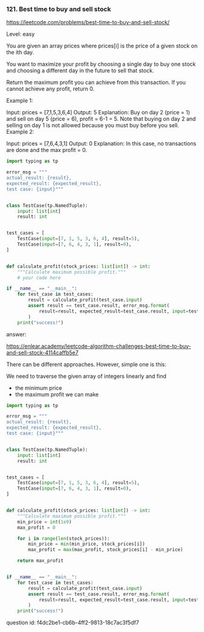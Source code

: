 ### 121. Best time to buy and sell stock

https://leetcode.com/problems/best-time-to-buy-and-sell-stock/

Level: easy

You are given an array prices where prices[i] is the price of a given stock on the ith day.

You want to maximize your profit by choosing a single day to buy one stock and choosing a different day in the future to sell that stock.

Return the maximum profit you can achieve from this transaction. If you cannot achieve any profit, return 0.

Example 1:

Input: prices = [7,1,5,3,6,4]
Output: 5
Explanation: Buy on day 2 (price = 1) and sell on day 5 (price = 6), profit = 6-1 = 5.
Note that buying on day 2 and selling on day 1 is not allowed because you must buy before you sell.
Example 2:

Input: prices = [7,6,4,3,1]
Output: 0
Explanation: In this case, no transactions are done and the max profit = 0.

```python
import typing as tp

error_msg = """
actual_result: {result},
expected_result: {expected_result},
test case: {input}"""


class TestCase(tp.NamedTuple):
    input: list[int]
    result: int


test_cases = [
    TestCase(input=[7, 1, 5, 3, 6, 4], result=5),
    TestCase(input=[7, 6, 4, 3, 1], result=0),
]


def calculate_profit(stock_prices: list[int]) -> int:
    """Calculate maximum possible profit."""
    # your code here

if __name__ == "__main__":
    for test_case in test_cases:
        result = calculate_profit(test_case.input)
        assert result == test_case.result, error_msg.format(
            result=result, expected_result=test_case.result, input=test_case.input
        )
    print("success!")
```

answer:

https://enlear.academy/leetcode-algorithm-challenges-best-time-to-buy-and-sell-stock-4114caffb5e7

There can be different approaches. However, simple one is this:

We need to traverse the given array of integers linearly and find
- the minimum price
- the maximum profit we can make

```python
import typing as tp

error_msg = """
actual_result: {result},
expected_result: {expected_result},
test case: {input}"""


class TestCase(tp.NamedTuple):
    input: list[int]
    result: int


test_cases = [
    TestCase(input=[7, 1, 5, 3, 6, 4], result=5),
    TestCase(input=[7, 6, 4, 3, 1], result=0),
]


def calculate_profit(stock_prices: list[int]) -> int:
    """Calculate maximum possible profit."""
    min_price = int(1e9)
    max_profit = 0

    for i in range(len(stock_prices)):
        min_price = min(min_price, stock_prices[i])
        max_profit = max(max_profit, stock_prices[i] - min_price)

    return max_profit


if __name__ == "__main__":
    for test_case in test_cases:
        result = calculate_profit(test_case.input)
        assert result == test_case.result, error_msg.format(
            result=result, expected_result=test_case.result, input=test_case.input
        )
    print("success!")
```

question id: f4dc2be1-cb6b-4ff2-9813-18c7ac3f5df7